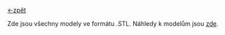 [<-zpět](https://github.com/robodilna/gramofon/tree/main/models)

Zde jsou všechny modely ve formátu .STL.
Náhledy k modelům jsou [zde](https://github.com/robodilna/gramofon/tree/main/models/images).
